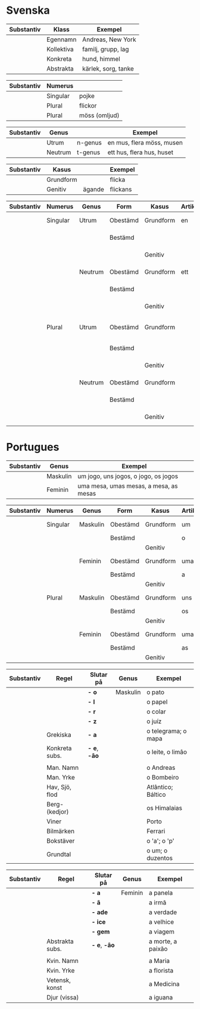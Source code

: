 # Svenska

|  Substantiv  | Klass      | Exempel             |
| ------------ | ---------- | ------------------- |
|              | Egennamn   | Andreas, New York   |
|              | Kollektiva | familj, grupp, lag  |
|              | Konkreta   | hund, himmel        |
|              | Abstrakta  | kärlek, sorg, tanke |

|  Substantiv  | Numerus    |               | 
| ------------ | ---------- | ------------- |
|              | Singular   | pojke         |
|              | Plural     | flickor       |
|              | Plural     | möss (omljud) |

|  Substantiv  | Genus      |         | Exempel                   |
| ------------ | ---------- | ------- | ------------------------- |
|              | Utrum      | n-genus | en mus, flera möss, musen |
|              | Neutrum    | t-genus | ett hus, flera hus, huset |


|  Substantiv  | Kasus      |         | Exempel  |
| ------------ | ---------- | ------- | ---------|
|              | Grundform  |         | flicka   |
|              | Genitiv    | ägande  | flickans |


|  Substantiv  | Numerus   | Genus     | Form          | Kasus      | Artikel | Exempel             |
| ------------ | --------- | --------- | ------------- | ---------- | --------| ------------------- |
|              |  Singular | Utrum     | Obestämd      | Grundform  | en      | en hund, en familj  |
|              |           |           | Bestämd       |            |         | hunden, familjen    |
|              |           |           |               | Genitiv    |         | hundens, mannens    |
|              |           | Neutrum   | Obestämd      | Grundform  | ett     | ett hus, ett fartyg |
|              |           |           | Bestämd       |            |         | huset, fartyget     |
|              |           |           |               | Genitiv    |         | husets, fartygets   |
|              |  Plural   | Utrum     | Obestämd      | Grundform  |         | barn, flera flickor |
|              |           |           | Bestämd       |            |         | barnen, flickorna   |
|              |           |           |               | Genitiv    |         | barnens, flickornas |
|              |           | Neutrum   | Obestämd      | Grundform  |         | flera hus, fartyg   |
|              |           |           | Bestämd       |            |         | husen, fartygen     |
|              |           |           |               | Genitiv    |         | husens, fartygens   |

# Portugues

|  Substantiv  | Genus      | Exempel                                |
| ------------ | ---------- | -------------------------------------- |
|              | Maskulin   | um jogo, uns jogos, o jogo, os jogos   |
|              | Feminin    | uma mesa, umas mesas, a mesa, as mesas |


|  Substantiv  | Numerus   | Genus     | Form          | Kasus      | Artikel | Exempel             |
| ------------ | --------- | --------- | ------------- | ---------- | ------- | ------------------- |
|              |  Singular | Maskulin  | Obestämd      | Grundform  | um      | um jardim           |
|              |           |           | Bestämd       |            | o       | o sol               |
|              |           |           |               | Genitiv    |         |                     |
|              |           | Feminin   | Obestämd      | Grundform  | uma     | uma escova          |
|              |           |           | Bestämd       |            | a       | a colega            |
|              |           |           |               | Genitiv    |         |                     |
|              |  Plural   | Maskulin  | Obestämd      | Grundform  | uns     | uns discos          |
|              |           |           | Bestämd       |            | os      | os ovos             |
|              |           |           |               | Genitiv    |         |                     |
|              |           | Feminin   | Obestämd      | Grundform  | umas    | umas praias         |
|              |           |           | Bestämd       |            | as      | as luzes            |
|              |           |           |               | Genitiv    |         |                     |


|  Substantiv  | Regel          | Slutar på        | Genus      | Exempel             |
| ------------ | -------------- | ---------------- | ---------- | ------------------- |
|              |                | **- o**          | Maskulin   | o pato              |
|              |                | **- l**          |            | o papel             |
|              |                | **- r**          |            | o colar             |
|              |                | **- z**          |            | o juíz              |
|              | Grekiska       | **- a**          |            | o telegrama; o mapa |
|              | Konkreta subs. | **- e**, **-âo** |            | o leite, o limâo    |
|              |                |                  |            |                     |
|              | Man. Namn      |                  |            | o Andreas           |
|              | Man. Yrke      |                  |            | o Bombeiro          |
|              | Hav, Sjö, flod |                  |            | Atlântico; Báltico  |
|              | Berg-(kedjor)  |                  |            | os Himalaias        |
|              | Viner          |                  |            | Porto               |
|              | Bilmärken      |                  |            | Ferrari             |
|              | Bokstäver      |                  |            | o 'a'; o 'p'        |
|              | Grundtal       |                  |            | o um; o duzentos    |

|  Substantiv  | Regel          | Slutar på        | Genus      | Exempel             |
| ------------ | -------------- | ---------------- | ---------- | ------------------- |
|              |                | **- a**          | Feminin    | a panela            |
|              |                | **- ã**          |            | a irmã              |
|              |                | **- ade**        |            | a verdade           |
|              |                | **- ice**        |            | a velhice           |
|              |                | **- gem**        |            | a viagem            |
|              | Abstrakta subs.| **- e**, **-âo** |            | a morte, a paixão   |
|              |                |                  |            |                     |
|              | Kvin. Namn     |                  |            | a Maria             |
|              | Kvin. Yrke     |                  |            | a florista          |
|              | Vetensk, konst |                  |            | a Medicina          |
|              | Djur (vissa)   |                  |            | a iguana            |
